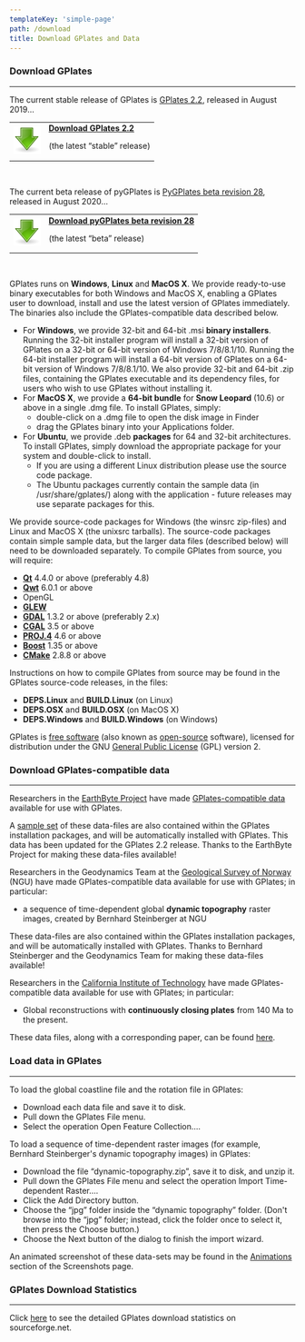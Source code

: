 ```yaml
---
templateKey: 'simple-page'
path: /download
title: Download GPlates and Data
---
```


### Download GPlates
---

The current stable release of GPlates is [GPlates 2.2](/news/2019-08-30-GPlates-2-2-released/), released in August 2019...

<div class="download-box">
    <table>
    <tbody>
        <tr>
            <td class="icon">
                <a href="http://sourceforge.net/projects/gplates/files/gplates/2.2/">
                    <img src="./img/GPlates-tango-actions-go-down-48.png" alt="Download GPlates">
                </a>
            </td>
            <td class="content" >
                <a href="http://sourceforge.net/projects/gplates/files/gplates/2.2/" title="GPlates 2.2 packages on SourceForge">
                <strong>Download GPlates 2.2</strong>
                </a>
                <p>(the latest “stable” release)</p>
            </td>
        </tr>
    </tbody>
    </table>
</div><br>

The current beta release of pyGPlates is [PyGPlates beta revision 28](/news/2020-08-18-PyGPlates-beta-revision-28-released/), released in August 2020...

<div class="download-box">
    <table>
    <tbody>
        <tr>
            <td class="icon">
                <a href="https://sourceforge.net/projects/gplates/files/pygplates/beta-revision-28/">
                    <img src="./img/GPlates-tango-actions-go-down-48.png" alt="Download pyGPlates">
                </a>
            </td>
            <td class="content" >
                <a href="https://sourceforge.net/projects/gplates/files/pygplates/beta-revision-28/" title="pyGPlates beta revision 28 packages on SourceForge">
                <strong>Download pyGPlates beta revision 28</strong>
                </a>
                <p>(the latest “beta” release)</p>
            </td>
        </tr>
    </tbody>
    </table>
</div><br>

GPlates runs on __Windows__, __Linux__ and __MacOS X__. We provide ready-to-use binary executables for both Windows and MacOS X, enabling a GPlates user to download, install and use the latest version of GPlates immediately. The binaries also include the GPlates-compatible data described below.

* For __Windows__, we provide 32-bit and 64-bit .msi __binary installers__. Running the 32-bit installer program will install a 32-bit version of GPlates on a 32-bit or 64-bit version of Windows 7/8/8.1/10. Running the 64-bit installer program will install a 64-bit version of GPlates on a 64-bit version of Windows 7/8/8.1/10. We also provide 32-bit and 64-bit .zip files, containing the GPlates executable and its dependency files, for users who wish to use GPlates without installing it.
* For __MacOS X__, we provide a __64-bit bundle__ for __Snow Leopard__ (10.6) or above in a single .dmg file. To install GPlates, simply:
    * double-click on a .dmg file to open the disk image in Finder
    * drag the GPlates binary into your Applications folder.
* For __Ubuntu__, we provide .deb __packages__ for 64 and 32-bit architectures. To install GPlates, simply download the appropriate package for your system and double-click to install.
    * If you are using a different Linux distribution please use the source code package.
    * The Ubuntu packages currently contain the sample data (in /usr/share/gplates/) along with the application - future releases may use separate packages for this.

We provide source-code packages for Windows (the winsrc zip-files) and Linux and MacOS X (the unixsrc tarballs). The source-code packages contain simple sample data, but the larger data files (described below) will need to be downloaded separately. To compile GPlates from source, you will require:

* [__Qt__](https://www.qt.io/) 4.4.0 or above (preferably 4.8)
* [__Qwt__](https://qwt.sourceforge.io/) 6.0.1 or above
* OpenGL
* [__GLEW__](http://glew.sourceforge.net/)
* [__GDAL__](https://gdal.org/) 1.3.2 or above (preferably 2.x)
* [__CGAL__](https://www.cgal.org/) 3.5 or above
* [__PROJ.4__](https://proj.org/) 4.6 or above
* [__Boost__](https://www.boost.org/) 1.35 or above
* [__CMake__](https://cmake.org/) 2.8.8 or above

Instructions on how to compile GPlates from source may be found in the GPlates source-code releases, in the files:

* __DEPS.Linux__ and __BUILD.Linux__ (on Linux)
* __DEPS.OSX__ and __BUILD.OSX__ (on MacOS X)
* __DEPS.Windows__ and __BUILD.Windows__ (on Windows)

GPlates is [free software](https://www.gnu.org/philosophy/free-sw.html) (also known as [open-source](https://opensource.org/docs/definition.php) software), licensed for distribution under the GNU [General Public License](https://www.gnu.org/licenses/old-licenses/gpl-2.0.html) (GPL) version 2.

### Download GPlates-compatible data

---

Researchers in the [EarthByte Project](https://www.earthbyte.org/) have made [GPlates-compatible data](http://www.earthbyte.org/gplates-2-2-software-and-data-sets/) available for use with GPlates.

A [sample set](http://www.earthbyte.org/gplates-2-2-software-and-data-sets/) of these data-files are also contained within the GPlates installation packages, and will be automatically installed with GPlates. This data has been updated for the GPlates 2.2 release. Thanks to the EarthByte Project for making these data-files available!

Researchers in the Geodynamics Team at the [Geological Survey of Norway](https://www.ngu.no/en) (NGU) have made GPlates-compatible data available for use with GPlates; in particular:

* a sequence of time-dependent global __dynamic topography__ raster images, created by Bernhard Steinberger at NGU

These data-files are also contained within the GPlates installation packages, and will be automatically installed with GPlates. Thanks to Bernhard Steinberger and the Geodynamics Team for making these data-files available!

Researchers in the [California Institute of Technology](http://www.gps.caltech.edu/) have made GPlates-compatible data available for use with GPlates; in particular:

* Global reconstructions with __continuously closing plates__ from 140 Ma to the present.

These data files, along with a corresponding paper, can be found [here](http://web.gps.caltech.edu/~gurnis/Old/GPlates/gplates.html).

### Load data in GPlates

---

To load the global coastline file and the rotation file in GPlates:

* Download each data file and save it to disk.
* Pull down the GPlates File menu.
* Select the operation Open Feature Collection….

To load a sequence of time-dependent raster images (for example, Bernhard Steinberger's dynamic topography images) in GPlates:

* Download the file “dynamic-topography.zip”, save it to disk, and unzip it.
* Pull down the GPlates File menu and select the operation Import Time-dependent Raster….
* Click the Add Directory button.
* Choose the “jpg” folder inside the “dynamic topography” folder. (Don't browse into the “jpg” folder; instead, click the folder once to select it, then press the Choose button.)
* Choose the Next button of the dialog to finish the import wizard.

An animated screenshot of these data-sets may be found in the [Animations](/screenshots) section of the Screenshots page.

### GPlates Download Statistics

---

Click [here](https://sourceforge.net/projects/gplates/files/gplates/stats/map?dates=2003-02-20+to+2118-05-24) to see the detailed GPlates download statistics on sourceforge.net.
